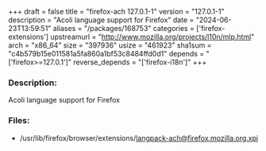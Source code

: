 +++
draft = false
title = "firefox-ach 127.0.1-1"
version = "127.0.1-1"
description = "Acoli language support for Firefox"
date = "2024-06-23T13:59:51"
aliases = "/packages/168753"
categories = ['firefox-extensions']
upstreamurl = "http://www.mozilla.org/projects/l10n/mlp.html"
arch = "x86_64"
size = "397936"
usize = "461923"
sha1sum = "c4b579b15e011581a5fa860a1bf53c8484ffd0d1"
depends = "['firefox>=127.0.1']"
reverse_depends = "['firefox-i18n']"
+++
### Description: 
Acoli language support for Firefox

### Files: 
* /usr/lib/firefox/browser/extensions/langpack-ach@firefox.mozilla.org.xpi

